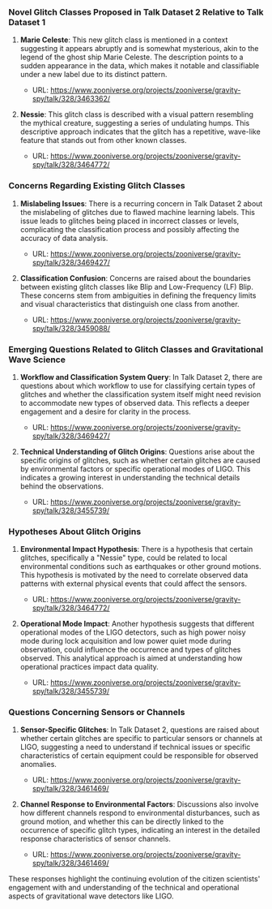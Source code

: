 ### Novel Glitch Classes Proposed in Talk Dataset 2 Relative to Talk Dataset 1

1. **Marie Celeste**: This new glitch class is mentioned in a context suggesting it appears abruptly and is somewhat mysterious, akin to the legend of the ghost ship Marie Celeste. The description points to a sudden appearance in the data, which makes it notable and classifiable under a new label due to its distinct pattern.
   - URL: https://www.zooniverse.org/projects/zooniverse/gravity-spy/talk/328/3463362/

2. **Nessie**: This glitch class is described with a visual pattern resembling the mythical creature, suggesting a series of undulating humps. This descriptive approach indicates that the glitch has a repetitive, wave-like feature that stands out from other known classes.
   - URL: https://www.zooniverse.org/projects/zooniverse/gravity-spy/talk/328/3464772/

### Concerns Regarding Existing Glitch Classes

1. **Mislabeling Issues**: There is a recurring concern in Talk Dataset 2 about the mislabeling of glitches due to flawed machine learning labels. This issue leads to glitches being placed in incorrect classes or levels, complicating the classification process and possibly affecting the accuracy of data analysis.
   - URL: https://www.zooniverse.org/projects/zooniverse/gravity-spy/talk/328/3469427/

2. **Classification Confusion**: Concerns are raised about the boundaries between existing glitch classes like Blip and Low-Frequency (LF) Blip. These concerns stem from ambiguities in defining the frequency limits and visual characteristics that distinguish one class from another.
   - URL: https://www.zooniverse.org/projects/zooniverse/gravity-spy/talk/328/3459088/

### Emerging Questions Related to Glitch Classes and Gravitational Wave Science

1. **Workflow and Classification System Query**: In Talk Dataset 2, there are questions about which workflow to use for classifying certain types of glitches and whether the classification system itself might need revision to accommodate new types of observed data. This reflects a deeper engagement and a desire for clarity in the process.
   - URL: https://www.zooniverse.org/projects/zooniverse/gravity-spy/talk/328/3469427/

2. **Technical Understanding of Glitch Origins**: Questions arise about the specific origins of glitches, such as whether certain glitches are caused by environmental factors or specific operational modes of LIGO. This indicates a growing interest in understanding the technical details behind the observations.
   - URL: https://www.zooniverse.org/projects/zooniverse/gravity-spy/talk/328/3455739/

### Hypotheses About Glitch Origins

1. **Environmental Impact Hypothesis**: There is a hypothesis that certain glitches, specifically a "Nessie" type, could be related to local environmental conditions such as earthquakes or other ground motions. This hypothesis is motivated by the need to correlate observed data patterns with external physical events that could affect the sensors.
   - URL: https://www.zooniverse.org/projects/zooniverse/gravity-spy/talk/328/3464772/

2. **Operational Mode Impact**: Another hypothesis suggests that different operational modes of the LIGO detectors, such as high power noisy mode during lock acquisition and low power quiet mode during observation, could influence the occurrence and types of glitches observed. This analytical approach is aimed at understanding how operational practices impact data quality.
   - URL: https://www.zooniverse.org/projects/zooniverse/gravity-spy/talk/328/3455739/

### Questions Concerning Sensors or Channels

1. **Sensor-Specific Glitches**: In Talk Dataset 2, questions are raised about whether certain glitches are specific to particular sensors or channels at LIGO, suggesting a need to understand if technical issues or specific characteristics of certain equipment could be responsible for observed anomalies.
   - URL: https://www.zooniverse.org/projects/zooniverse/gravity-spy/talk/328/3461469/

2. **Channel Response to Environmental Factors**: Discussions also involve how different channels respond to environmental disturbances, such as ground motion, and whether this can be directly linked to the occurrence of specific glitch types, indicating an interest in the detailed response characteristics of sensor channels.
   - URL: https://www.zooniverse.org/projects/zooniverse/gravity-spy/talk/328/3461469/

These responses highlight the continuing evolution of the citizen scientists' engagement with and understanding of the technical and operational aspects of gravitational wave detectors like LIGO.
